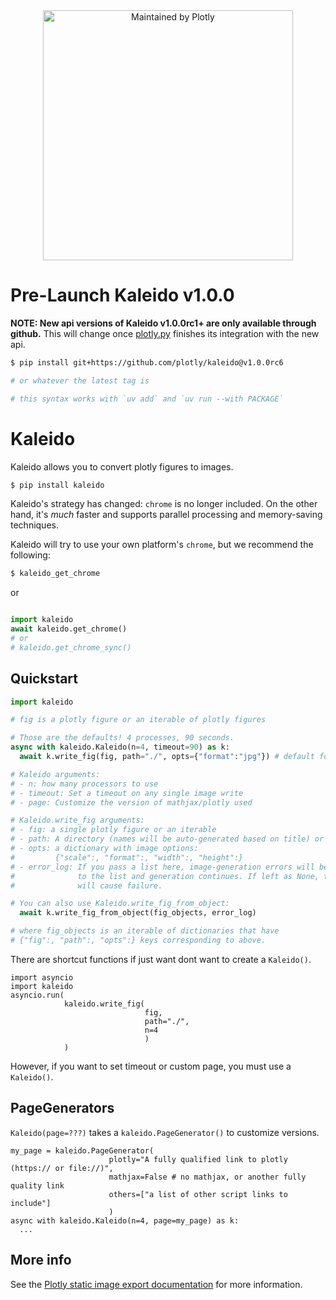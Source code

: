 
<div align="center">
  <a href="https://dash.plotly.com/project-maintenance">
    <img src="https://dash.plotly.com/assets/images/maintained-by-plotly.png"
    width="400px" alt="Maintained by Plotly">
  </a>
</div>

# Pre-Launch Kaleido v1.0.0

**NOTE: New api versions of Kaleido v1.0.0rc1+ are only available through github.**
This will change once [plotly.py](https://www.github.com/plotly/plolty.py)
finishes its integration with the new api.

```bash
$ pip install git+https://github.com/plotly/kaleido@v1.0.0rc6

# or whatever the latest tag is

# this syntax works with `uv add` and `uv run --with PACKAGE`
```

# Kaleido

Kaleido allows you to convert plotly figures to images.

```bash
$ pip install kaleido
```

Kaleido's strategy has changed: `chrome` is no longer included. On the other hand,
it's *much* faster and supports parallel processing and memory-saving techniques.

Kaleido will try to use your own platform's `chrome`, but we recommend the following:

```bash
$ kaleido_get_chrome
```

or

```python

import kaleido
await kaleido.get_chrome()
# or
# kaleido.get_chrome_sync()
```

## Quickstart

```python
import kaleido

# fig is a plotly figure or an iterable of plotly figures

# Those are the defaults! 4 processes, 90 seconds.
async with kaleido.Kaleido(n=4, timeout=90) as k:
  await k.write_fig(fig, path="./", opts={"format":"jpg"}) # default format is `png`

# Kaleido arguments:
# - n: how many processors to use
# - timeout: Set a timeout on any single image write
# - page: Customize the version of mathjax/plotly used

# Kaleido.write_fig arguments:
# - fig: a single plotly figure or an iterable
# - path: A directory (names will be auto-generated based on title) or a single file
# - opts: a dictionary with image options:
#         {"scale":, "format":, "width":, "height":}
# - error_log: If you pass a list here, image-generation errors will be appended
#              to the list and generation continues. If left as None, the first error
#              will cause failure.

# You can also use Kaleido.write_fig_from_object:
  await k.write_fig_from_object(fig_objects, error_log)

# where fig_objects is an iterable of dictionaries that have
# {"fig":, "path":, "opts":} keys corresponding to above.
```

There are shortcut functions if just want dont want to create a `Kaleido()`.

```
import asyncio
import kaleido
asyncio.run(
            kaleido.write_fig(
                              fig,
                              path="./",
                              n=4
                              )
            )
```

However, if you want to set timeout or custom page, you must use a `Kaleido()`.

## PageGenerators

`Kaleido(page=???)` takes a `kaleido.PageGenerator()` to customize versions.

```
my_page = kaleido.PageGenerator(
                      plotly="A fully qualified link to plotly (https:// or file://)",
                      mathjax=False # no mathjax, or another fully quality link
                      others=["a list of other script links to include"]
                      )
async with kaleido.Kaleido(n=4, page=my_page) as k:
  ...
```

## More info

See the [Plotly static image export documentation][plotly-export] for more information.

[choreographer]: https://pypi.org/project/choreographer/
[plotly]: https://plotly.com/
[plotly-export]: https://plotly.com/python/static-image-export/
[pypi]: https://pypi.org/
[repo]: https://github.com/plotly/Kaleido
